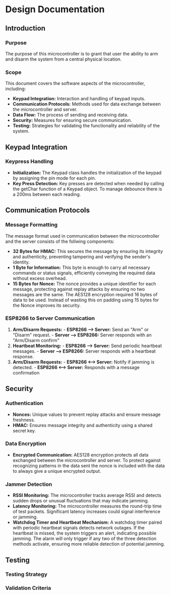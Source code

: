 # Design Documentation


## Introduction

### Purpose
The purpose of this microcontroller is to grant that user the ability to arm and disarm the system from a central physical location.

### Scope
This document covers the software aspects of the microcontroller, including:
* **Keypad Integration:** Interaction and handling of keypad inputs.
* **Communication Protocols:** Methods used for data exchange between the microcontroller and server.
* **Data Flow:** The process of sending and receiving data.
* **Security:** Measures for ensuring secure communication.
* **Testing:** Strategies for validating the functionality and reliability of the system.


## Keypad Integration

### Keypress Handling
  - **Initialization:** The Keypad class handles the initialization of the keypad by assigning the pin mode for each pin.
  - **Key Press Detection:** Key presses are detected when needed by calling the getChar function of a Keypad object. To manage debounce there is a 200ms between each reading.

## Communication Protocols

### Message Formatting

The message format used in communication between the microcontroller and the server consists of the follwing components:

  * **32 Bytes for HMAC:** This secures the message by ensuring its integrity and authenticity, preventing tampering and verifying the sender's identity.
  * **1 Byte for Information:** This byte is enough to carry all necessary commands or status signals, efficiently conveying the required data without excess overhead.
  * **15 Bytes for Nonce:** The nonce provides a unique identifier for each message, protecting against replay attacks by ensuring no two messages are the same. The AES128 encryption required 16 bytes of data to be used. Instead of wasting this on padding using 15 bytes for the Nonce improves its security.

### ESP8266 to Server Communication

  1) **Arm/Disarm Requests:**
    - **ESP8266 --> Server:** Send an "Arm" or "Disarm" request.
    - **Server --> ESP8266:** Server responds with an "Arm/Disarm confirm"
  1) **Heartbeat Monitoring:**
    - **ESP8266 --> Server:** Send periodic heartbeat messages.
    - **Server --> ESP8266:** Server responds with a heartbeat response.
  1) **Arm/Disarm Requests:**
    - **ESP8266 <--> Server:** Notify if jamming is detected.
    - **ESP8266 <--> Server:** Responds with a message confirmation

## Security

### Authentication
  - **Nonces:** Unique values to prevent replay attacks and ensure message freshness.
  - **HMAC:** Ensures message integrity and authenticity using a shared secret key. 

### Data Encryption
  - **Encrypted Communication:** AES128 encryption protects all data exchanged between the microcontroller and server. To protect against recognizing patterns in the data sent the nonce is included with the data to always give a unique encrypted output.

### Jammer Detection
  - **RSSI Monitoring:** The microcontroller tracks average RSSI and detects sudden drops or unusual fluctuations that may indicate jamming.
  - **Latency Monitoring:** The microcontroller measures the round-trip time of test packets. Significant latency increases could signal interference or jamming.
  - **Watchdog Timer and Heartbeat Mechanism:** A watchdog timer paired with periodic heartbeat signals detects network outages. If the heartbeat is missed, the system triggers an alert, indicating possible jamming.
The alarm will only trigger if any two of the three detection methods activate, ensuring more reliable detection of potential jamming.

## Testing

### Testing Strategy

### Validation Criteria